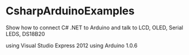 CsharpArduinoExamples
=====================

Show how to connect C# .NET to Arduino and talk to LCD, OLED, Serial LEDS, DS18B20

using Visual Studio Express 2012 
using Arduino 1.0.6
